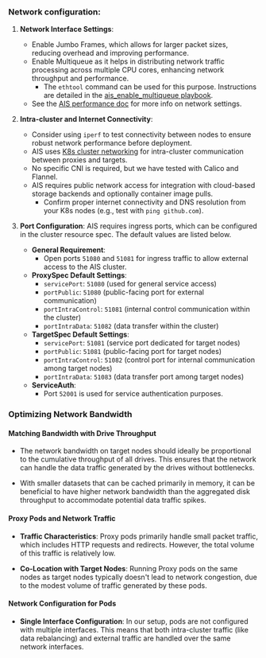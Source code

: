 
### Network configuration:
   1. **Network Interface Settings**:
      - Enable Jumbo Frames, which allows for larger packet sizes, reducing overhead and improving performance.
      - Enable Multiqueue as it helps in distributing network traffic processing across multiple CPU cores, enhancing network throughput and performance.
        - The `ethtool` command can be used for this purpose. Instructions are detailed in the [ais_enable_multiqueue playbook](../playbooks/host-config/docs/ais_enable_multiqueue.md).
      - See the [AIS performance doc](https://github.com/NVIDIA/aistore/blob/main/docs/performance.md#network) for more info on network settings.

   2. **Intra-cluster and Internet Connectivity**:
      - Consider using `iperf` to test connectivity between nodes to ensure robust network performance before deployment.
      - AIS uses [K8s cluster networking](https://kubernetes.io/docs/concepts/services-networking/#the-kubernetes-network-model) for intra-cluster communication between proxies and targets.
      - No specific CNI is required, but we have tested with Calico and Flannel. 
      - AIS requires public network access for integration with cloud-based storage backends and optionally container image pulls.
        - Confirm proper internet connectivity and DNS resolution from your K8s nodes (e.g., test with `ping github.com`).

   3. **Port Configuration**:
      AIS requires ingress ports, which can be configured in the cluster resource spec. The default values are listed below. 
      - **General Requirement**:
        - Open ports `51080` and `51081` for ingress traffic to allow external access to the AIS cluster.
      - **ProxySpec Default Settings**:
        - `servicePort`: `51080` (used for general service access)
        - `portPublic`: `51080` (public-facing port for external communication)
        - `portIntraControl`: `51081` (internal control communication within the cluster)
        - `portIntraData`: `51082` (data transfer within the cluster)
      - **TargetSpec Default Settings**:
        - `servicePort`: `51081` (service port dedicated for target nodes)
        - `portPublic`: `51081` (public-facing port for target nodes)
        - `portIntraControl`: `51082` (control port for internal communication among target nodes)
        - `portIntraData`: `51083` (data transfer port among target nodes)
      - **ServiceAuth**:
        - Port `52001` is used for service authentication purposes.

### Optimizing Network Bandwidth

#### Matching Bandwidth with Drive Throughput

- The network bandwidth on target nodes should ideally be proportional to the cumulative throughput of all drives. This ensures that the network can handle the data traffic generated by the drives without bottlenecks.

- With smaller datasets that can be cached primarily in memory, it can be beneficial to have higher network bandwidth than the aggregated disk throughput to accommodate potential data traffic spikes.

#### Proxy Pods and Network Traffic

- **Traffic Characteristics**: Proxy pods primarily handle small packet traffic, which includes HTTP requests and redirects.
However, the total volume of this traffic is relatively low.

- **Co-Location with Target Nodes**: Running Proxy pods on the same nodes as target nodes typically doesn't lead to network congestion, due to the modest volume of traffic generated by these pods.

#### Network Configuration for Pods

- **Single Interface Configuration**: In our setup, pods are not configured with multiple interfaces.
This means that both intra-cluster traffic (like data rebalancing) and external traffic are handled over the same network interfaces.
